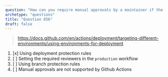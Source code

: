 ```yaml
---
question: "How can you require manual approvals by a maintainer if the workflow run is targeting the `production` environment?"
archetype: "questions"
title: "Question 056"
draft: false
---
```


> https://docs.github.com/en/actions/deployment/targeting-different-environments/using-environments-for-deployment
1. [x] Using deployment protection rules
1. [ ] Setting the required reviewers in the `production` workflow
1. [ ] Using branch protection rules
1. [ ] Manual approvals are not supported by Github Actions
